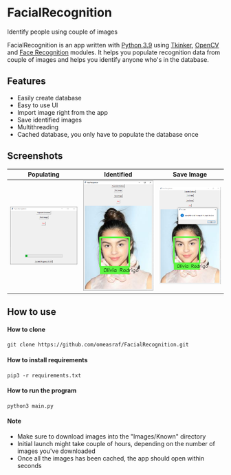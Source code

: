 # FacialRecognition
Identify people using couple of images

FacialRecognition is an app written with [Python 3.9](https://www.python.org/) using [Tkinker](https://docs.python.org/3/library/tkinter.html), [OpenCV](https://opencv.org/) and [Face Recognition](https://github.com/ageitgey/face_recognition) modules. It helps you populate recognition data from couple of images and helps you identify anyone who's in the database.

## Features
* Easily create database
* Easy to use UI
* Import image right from the app
* Save identified images
* Multithreading
* Cached database, you only have to populate the database once

## Screenshots
| Populating | Identified | Save Image |
| --- | ----------- | ----------- |
| <img src="Screenshots/populating.PNG"> | <img src="Screenshots/matched.PNG"> | <img src="Screenshots/save.PNG"> |

## How to use

#### How to clone
```dsconfig
git clone https://github.com/omeasraf/FacialRecognition.git
```

#### How to install requirements
```dsconfig
pip3 -r requirements.txt
```

#### How to run the program
```dsconfig
python3 main.py
```

#### Note
* Make sure to download images into the "Images/Known" directory
* Initial launch might take couple of hours, depending on the number of images you've downloaded
* Once all the images has been cached, the app should open within seconds
